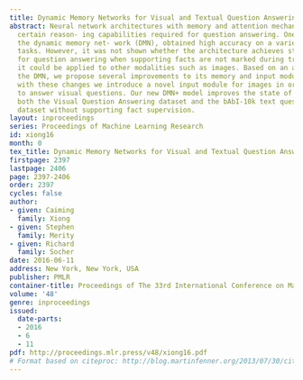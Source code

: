 ```yaml
---
title: Dynamic Memory Networks for Visual and Textual Question Answering
abstract: Neural network architectures with memory and attention mechanisms exhibit
  certain reason- ing capabilities required for question answering. One such architecture,
  the dynamic memory net- work (DMN), obtained high accuracy on a variety of language
  tasks. However, it was not shown whether the architecture achieves strong results
  for question answering when supporting facts are not marked during training or whether
  it could be applied to other modalities such as images. Based on an analysis of
  the DMN, we propose several improvements to its memory and input modules. Together
  with these changes we introduce a novel input module for images in order to be able
  to answer visual questions. Our new DMN+ model improves the state of the art on
  both the Visual Question Answering dataset and the bAbI-10k text question-answering
  dataset without supporting fact supervision.
layout: inproceedings
series: Proceedings of Machine Learning Research
id: xiong16
month: 0
tex_title: Dynamic Memory Networks for Visual and Textual Question Answering
firstpage: 2397
lastpage: 2406
page: 2397-2406
order: 2397
cycles: false
author:
- given: Caiming
  family: Xiong
- given: Stephen
  family: Merity
- given: Richard
  family: Socher
date: 2016-06-11
address: New York, New York, USA
publisher: PMLR
container-title: Proceedings of The 33rd International Conference on Machine Learning
volume: '48'
genre: inproceedings
issued:
  date-parts:
  - 2016
  - 6
  - 11
pdf: http://proceedings.mlr.press/v48/xiong16.pdf
# Format based on citeproc: http://blog.martinfenner.org/2013/07/30/citeproc-yaml-for-bibliographies/
---
```

